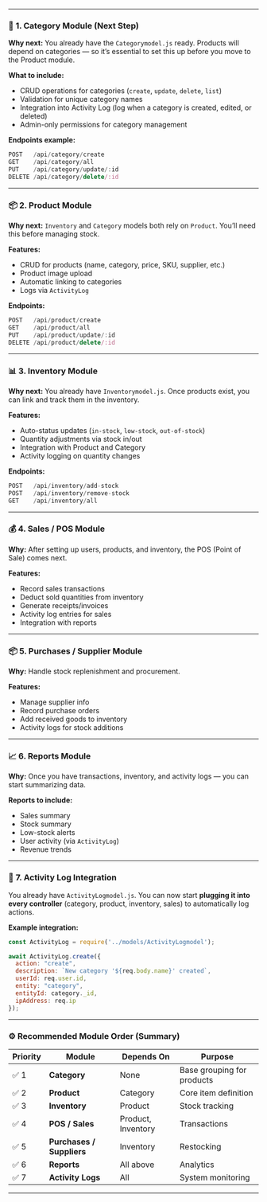 
---

### 🧩 **1. Category Module (Next Step)**

**Why next:**
You already have the `Categorymodel.js` ready. Products will depend on categories — so it’s essential to set this up before you move to the Product module.

**What to include:**

* CRUD operations for categories (`create`, `update`, `delete`, `list`)
* Validation for unique category names
* Integration into Activity Log (log when a category is created, edited, or deleted)
* Admin-only permissions for category management

**Endpoints example:**

```js
POST   /api/category/create
GET    /api/category/all
PUT    /api/category/update/:id
DELETE /api/category/delete/:id
```

---

### 📦 **2. Product Module**

**Why next:**
`Inventory` and `Category` models both rely on `Product`. You’ll need this before managing stock.

**Features:**

* CRUD for products (name, category, price, SKU, supplier, etc.)
* Product image upload
* Automatic linking to categories
* Logs via `ActivityLog`

**Endpoints:**

```js
POST   /api/product/create
GET    /api/product/all
PUT    /api/product/update/:id
DELETE /api/product/delete/:id
```

---

### 📊 **3. Inventory Module**

**Why next:**
You already have `Inventorymodel.js`. Once products exist, you can link and track them in the inventory.

**Features:**

* Auto-status updates (`in-stock`, `low-stock`, `out-of-stock`)
* Quantity adjustments via stock in/out
* Integration with Product and Category
* Activity logging on quantity changes

**Endpoints:**

```js
POST   /api/inventory/add-stock
POST   /api/inventory/remove-stock
GET    /api/inventory/all
```

---

### 💰 **4. Sales / POS Module**

**Why:**
After setting up users, products, and inventory, the POS (Point of Sale) comes next.

**Features:**

* Record sales transactions
* Deduct sold quantities from inventory
* Generate receipts/invoices
* Activity log entries for sales
* Integration with reports

---

### 📦 **5. Purchases / Supplier Module**

**Why:**
Handle stock replenishment and procurement.

**Features:**

* Manage supplier info
* Record purchase orders
* Add received goods to inventory
* Activity logs for stock additions

---

### 📈 **6. Reports Module**

**Why:**
Once you have transactions, inventory, and activity logs — you can start summarizing data.

**Reports to include:**

* Sales summary
* Stock summary
* Low-stock alerts
* User activity (via `ActivityLog`)
* Revenue trends

---

### 🧾 **7. Activity Log Integration**

You already have `ActivityLogmodel.js`.
You can now start **plugging it into every controller** (category, product, inventory, sales) to automatically log actions.

**Example integration:**

```js
const ActivityLog = require('../models/ActivityLogmodel');

await ActivityLog.create({
  action: "create",
  description: `New category '${req.body.name}' created`,
  userId: req.user.id,
  entity: "category",
  entityId: category._id,
  ipAddress: req.ip
});
```

---

### ⚙️ Recommended Module Order (Summary)

| Priority | Module                    | Depends On         | Purpose                    |
| -------- | ------------------------- | ------------------ | -------------------------- |
| ✅ 1      | **Category**              | None               | Base grouping for products |
| ✅ 2      | **Product**               | Category           | Core item definition       |
| ✅ 3      | **Inventory**             | Product            | Stock tracking             |
| ✅ 4      | **POS / Sales**           | Product, Inventory | Transactions               |
| ✅ 5      | **Purchases / Suppliers** | Inventory          | Restocking                 |
| ✅ 6      | **Reports**               | All above          | Analytics                  |
| ✅ 7      | **Activity Logs**         | All                | System monitoring          |

---
